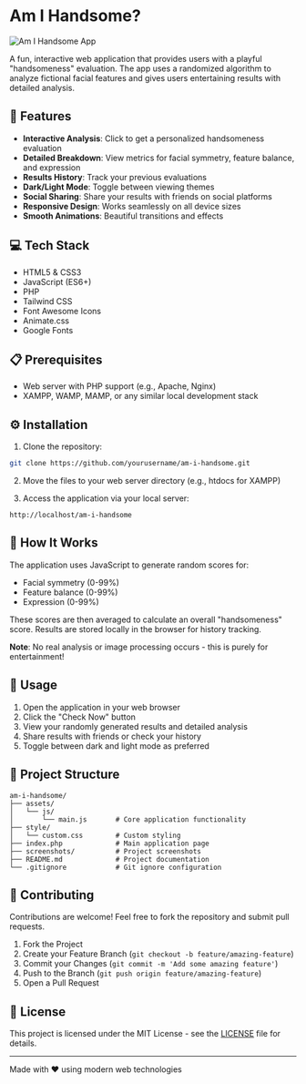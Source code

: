 # Am I Handsome?

![Am I Handsome App](screenshots/app-preview.png)

A fun, interactive web application that provides users with a playful "handsomeness" evaluation. The app uses a randomized algorithm to analyze fictional facial features and gives users entertaining results with detailed analysis.

## 🌟 Features

- **Interactive Analysis**: Click to get a personalized handsomeness evaluation
- **Detailed Breakdown**: View metrics for facial symmetry, feature balance, and expression
- **Results History**: Track your previous evaluations
- **Dark/Light Mode**: Toggle between viewing themes
- **Social Sharing**: Share your results with friends on social platforms
- **Responsive Design**: Works seamlessly on all device sizes
- **Smooth Animations**: Beautiful transitions and effects

## 💻 Tech Stack

- HTML5 & CSS3
- JavaScript (ES6+)
- PHP
- Tailwind CSS
- Font Awesome Icons
- Animate.css
- Google Fonts

## 📋 Prerequisites

- Web server with PHP support (e.g., Apache, Nginx)
- XAMPP, WAMP, MAMP, or any similar local development stack

## ⚙️ Installation

1. Clone the repository:
```bash
git clone https://github.com/yourusername/am-i-handsome.git
```

2. Move the files to your web server directory (e.g., htdocs for XAMPP)

3. Access the application via your local server:
```
http://localhost/am-i-handsome
```

## 🤔 How It Works

The application uses JavaScript to generate random scores for:
- Facial symmetry (0-99%)
- Feature balance (0-99%)
- Expression (0-99%)

These scores are then averaged to calculate an overall "handsomeness" score. Results are stored locally in the browser for history tracking.

**Note**: No real analysis or image processing occurs - this is purely for entertainment!

## 📱 Usage

1. Open the application in your web browser
2. Click the "Check Now" button
3. View your randomly generated results and detailed analysis
4. Share results with friends or check your history
5. Toggle between dark and light mode as preferred

## 🧰 Project Structure

```
am-i-handsome/
├── assets/
│   └── js/
│       └── main.js       # Core application functionality
├── style/
│   └── custom.css        # Custom styling
├── index.php             # Main application page
├── screenshots/          # Project screenshots
├── README.md             # Project documentation
└── .gitignore            # Git ignore configuration
```

## 🤝 Contributing

Contributions are welcome! Feel free to fork the repository and submit pull requests.

1. Fork the Project
2. Create your Feature Branch (`git checkout -b feature/amazing-feature`)
3. Commit your Changes (`git commit -m 'Add some amazing feature'`)
4. Push to the Branch (`git push origin feature/amazing-feature`)
5. Open a Pull Request

## 📝 License

This project is licensed under the MIT License - see the [LICENSE](LICENSE) file for details.

---

Made with ❤️ using modern web technologies 
